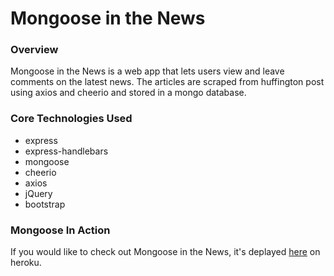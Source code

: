 # Mongoose in the News
### Overview
Mongoose in the News is a web app that lets users view and leave comments on the latest news. The articles are scraped from huffington post using axios and cheerio and stored in a mongo database.

### Core Technologies Used
   - express
   - express-handlebars
   - mongoose
   - cheerio
   - axios
   - jQuery
   - bootstrap
   
### Mongoose In Action
If you would like to check out Mongoose in the News, it's deplayed [here](https://mongoose-in-the-news.herokuapp.com/) on heroku.
